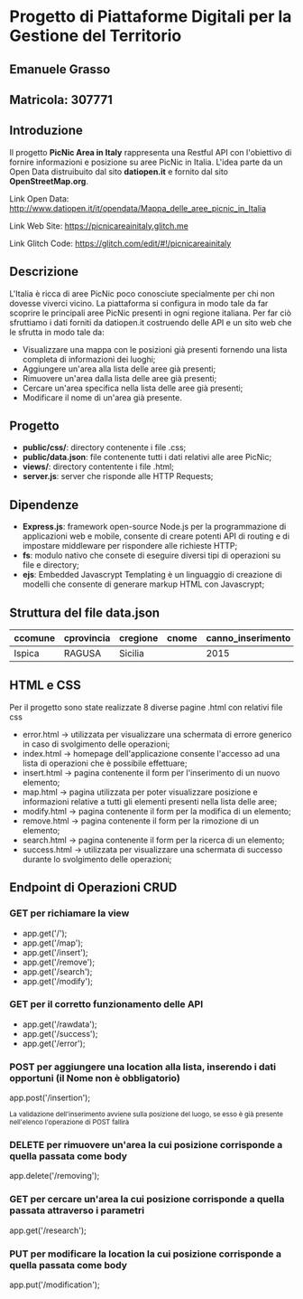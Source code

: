 # Progetto di Piattaforme Digitali per la Gestione del Territorio
## Emanuele Grasso
## Matricola: 307771
## Introduzione

Il progetto **PicNic Area in Italy** rappresenta una Restful API con l'obiettivo di fornire informazioni e posizione su aree PicNic in Italia.
L'idea parte da un Open Data distruibuito dal sito **datiopen.it** e fornito dal sito **OpenStreetMap.org**.

Link Open Data: <link> http://www.datiopen.it/it/opendata/Mappa_delle_aree_picnic_in_Italia

Link Web Site: <link> https://picnicareainitaly.glitch.me

Link Glitch Code: <link> https://glitch.com/edit/#!/picnicareainitaly

## Descrizione

L'Italia è ricca di aree PicNic poco conosciute specialmente per chi non dovesse viverci vicino.
La piattaforma si configura in modo tale da far scoprire le principali aree PicNic presenti in ogni regione italiana.
Per far ciò sfruttiamo i dati forniti da datiopen.it costruendo delle API e un sito web che le sfrutta in modo tale da:

- Visualizzare una mappa con le posizioni già presenti fornendo una lista completa di informazioni dei luoghi;
- Aggiungere un'area alla lista delle aree già presenti;
- Rimuovere un'area dalla lista delle aree già presenti;
- Cercare un'area specifica nella lista delle aree già presenti;
- Modificare il nome di un'area già presente.

## Progetto
- **public/css/**: directory contenente i file .css;
- **public/data.json**: file contenente tutti i dati relativi alle aree PicNic;
- **views/**: directory contentente i file .html;
- **server.js**: server che risponde alle HTTP Requests;

## Dipendenze
- **Express.js**: framework open-source Node.js per la programmazione di applicazioni web e mobile, consente di creare potenti API di routing e di impostare middleware per rispondere alle richieste HTTP;
- **fs**: modulo nativo che consete di eseguire diversi tipi di operazioni su file e directory;
- **ejs**: Embedded Javascrypt Templating è un linguaggio di creazione di modelli che consente di generare markup HTML con Javascrypt;

## Struttura del file data.json
| ccomune | cprovincia | cregione | cnome | canno_inserimento | cdata_e_ora_inserimento | cidentificatore_in_openstreetmap | clongitudine |   clatitudine    |
| ------- | ---------- | -------- | ----- | ----------------- | ----------------------- | ---------------------------------| ------------ | ---------------- |
| Ispica  |   RAGUSA   | Sicilia  |       |        2015       |  2015-09-16T18:09:29Z   |             3746085862           |  14.9177931  | 36.7880838999999 |

## HTML e CSS
Per il progetto sono state realizzate 8 diverse pagine .html con relativi file css
- error.html -> utilizzata per visualizzare una schermata di errore generico in caso di svolgimento delle operazioni;
- index.html -> homepage dell'applicazione consente l'accesso ad una lista di operazioni che è possibile effettuare;
- insert.html -> pagina contenente il form per l'inserimento di un nuovo elemento;
- map.html -> pagina utilizzata per poter visualizzare posizione e informazioni relative a tutti gli elementi presenti nella lista delle aree;
- modify.html -> pagina contenente il form per la modifica di un elemento;
- remove.html -> pagina contenente il form per la rimozione di un elemento;
- search.html -> pagina contenente il form per la ricerca di un elemento;
- success.html -> utilizzata per visualizzare una schermata di successo durante lo svolgimento delle operazioni;

## Endpoint di Operazioni CRUD

### GET per richiamare la view

- app.get('/');
- app.get('/map');
- app.get('/insert');
- app.get('/remove');
- app.get('/search');
- app.get('/modify');

### GET per il corretto funzionamento delle API

- app.get('/rawdata');
- app.get('/success');
- app.get('/error');

### POST per aggiungere una location alla lista, inserendo i dati opportuni (il Nome non è obbligatorio)
app.post('/insertion');

<sup>La validazione dell'inserimento avviene sulla posizione del luogo, se esso è già presente nell'elenco l'operazione di POST fallirà</sup>

### DELETE per rimuovere un'area la cui posizione corrisponde a quella passata come body
app.delete('/removing');

### GET per cercare un'area la cui posizione corrisponde a quella passata attraverso i parametri
app.get('/research');

### PUT per modificare la location la cui posizione corrisponde a quella passata come body
app.put('/modification');
